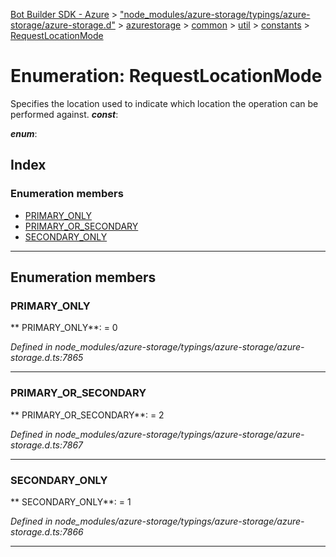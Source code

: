 [Bot Builder SDK - Azure](../README.md) > ["node_modules/azure-storage/typings/azure-storage/azure-storage.d"](../modules/_node_modules_azure_storage_typings_azure_storage_azure_storage_d_.md) > [azurestorage](../modules/_node_modules_azure_storage_typings_azure_storage_azure_storage_d_.azurestorage.md) > [common](../modules/_node_modules_azure_storage_typings_azure_storage_azure_storage_d_.azurestorage.common.md) > [util](../modules/_node_modules_azure_storage_typings_azure_storage_azure_storage_d_.azurestorage.common.util.md) > [constants](../modules/_node_modules_azure_storage_typings_azure_storage_azure_storage_d_.azurestorage.common.util.constants.md) > [RequestLocationMode](../enums/_node_modules_azure_storage_typings_azure_storage_azure_storage_d_.azurestorage.common.util.constants.requestlocationmode.md)



# Enumeration: RequestLocationMode


Specifies the location used to indicate which location the operation can be performed against.
*__const__*: 

*__enum__*: 


## Index

### Enumeration members

* [PRIMARY_ONLY](_node_modules_azure_storage_typings_azure_storage_azure_storage_d_.azurestorage.common.util.constants.requestlocationmode.md#primary_only)
* [PRIMARY_OR_SECONDARY](_node_modules_azure_storage_typings_azure_storage_azure_storage_d_.azurestorage.common.util.constants.requestlocationmode.md#primary_or_secondary)
* [SECONDARY_ONLY](_node_modules_azure_storage_typings_azure_storage_azure_storage_d_.azurestorage.common.util.constants.requestlocationmode.md#secondary_only)



---
## Enumeration members
<a id="primary_only"></a>

###  PRIMARY_ONLY

** PRIMARY_ONLY**:    = 0

*Defined in node_modules/azure-storage/typings/azure-storage/azure-storage.d.ts:7865*





___

<a id="primary_or_secondary"></a>

###  PRIMARY_OR_SECONDARY

** PRIMARY_OR_SECONDARY**:    = 2

*Defined in node_modules/azure-storage/typings/azure-storage/azure-storage.d.ts:7867*





___

<a id="secondary_only"></a>

###  SECONDARY_ONLY

** SECONDARY_ONLY**:    = 1

*Defined in node_modules/azure-storage/typings/azure-storage/azure-storage.d.ts:7866*





___


